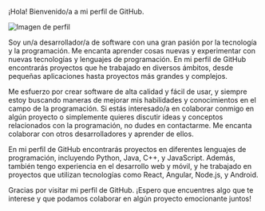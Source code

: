¡Hola! Bienvenido/a a mi perfil de GitHub.

![Imagen de perfil](https://mi-imagen-de-perfil.com)

Soy un/a desarrollador/a de software con una gran pasión por la tecnología y la programación. Me encanta aprender cosas nuevas y experimentar con nuevas tecnologías y lenguajes de programación. En mi perfil de GitHub encontrarás proyectos que he trabajado en diversos ámbitos, desde pequeñas aplicaciones hasta proyectos más grandes y complejos.

Me esfuerzo por crear software de alta calidad y fácil de usar, y siempre estoy buscando maneras de mejorar mis habilidades y conocimientos en el campo de la programación. Si estás interesado/a en colaborar conmigo en algún proyecto o simplemente quieres discutir ideas y conceptos relacionados con la programación, no dudes en contactarme. Me encanta colaborar con otros desarrolladores y aprender de ellos.

En mi perfil de GitHub encontrarás proyectos en diferentes lenguajes de programación, incluyendo Python, Java, C++, y JavaScript. Además, también tengo experiencia en el desarrollo web y móvil, y he trabajado en proyectos que utilizan tecnologías como React, Angular, Node.js, y Android.

Gracias por visitar mi perfil de GitHub. ¡Espero que encuentres algo que te interese y que podamos colaborar en algún proyecto emocionante juntos!
